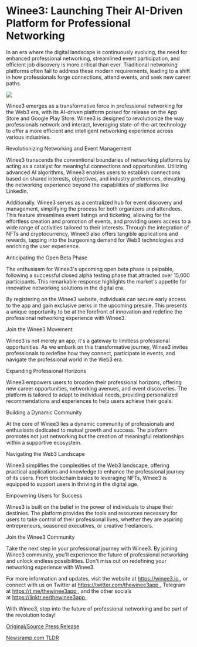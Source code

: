 # Winee3: Launching Their AI-Driven Platform for Professional Networking

In an era where the digital landscape is continuously evolving, the need for enhanced professional networking, streamlined event participation, and efficient job discovery is more critical than ever. Traditional networking platforms often fail to address these modern requirements, leading to a shift in how professionals forge connections, attend events, and seek new career paths.

![](https://api.blockchainwire.io/uploads/Proleoio/editor_image/5164238c-cda2-4d0b-a9d7-f5b5839f8f09.png)

Winee3 emerges as a transformative force in professional networking for the Web3 era, with its AI-driven platform poised for release on the App Store and Google Play Store. Winee3 is designed to revolutionize the way professionals network and interact, leveraging state-of-the-art technology to offer a more efficient and intelligent networking experience across various industries.

Revolutionizing Networking and Event Management

Winee3 transcends the conventional boundaries of networking platforms by acting as a catalyst for meaningful connections and opportunities. Utilizing advanced AI algorithms, Winee3 enables users to establish connections based on shared interests, objectives, and industry preferences, elevating the networking experience beyond the capabilities of platforms like LinkedIn.

Additionally, Winee3 serves as a centralized hub for event discovery and management, simplifying the process for both organizers and attendees. This feature streamlines event listings and ticketing, allowing for the effortless creation and promotion of events, and providing users access to a wide range of activities tailored to their interests. Through the integration of NFTs and cryptocurrency, Winee3 also offers tangible applications and rewards, tapping into the burgeoning demand for Web3 technologies and enriching the user experience.

Anticipating the Open Beta Phase

The enthusiasm for Winee3's upcoming open beta phase is palpable, following a successful closed alpha testing phase that attracted over 15,000 participants. This remarkable response highlights the market's appetite for innovative networking solutions in the digital era.

By registering on the Winee3 website, individuals can secure early access to the app and gain exclusive perks in the upcoming presale. This presents a unique opportunity to be at the forefront of innovation and redefine the professional networking experience with Winee3.

Join the Winee3 Movement

Winee3 is not merely an app; it's a gateway to limitless professional opportunities. As we embark on this transformative journey, Winee3 invites professionals to redefine how they connect, participate in events, and navigate the professional world in the Web3 era.

Expanding Professional Horizons

Winee3 empowers users to broaden their professional horizons, offering new career opportunities, networking avenues, and event discoveries. The platform is tailored to adapt to individual needs, providing personalized recommendations and experiences to help users achieve their goals.

Building a Dynamic Community

At the core of Winee3 lies a dynamic community of professionals and enthusiasts dedicated to mutual growth and success. The platform promotes not just networking but the creation of meaningful relationships within a supportive ecosystem.

Navigating the Web3 Landscape

Winee3 simplifies the complexities of the Web3 landscape, offering practical applications and knowledge to enhance the professional journey of its users. From blockchain basics to leveraging NFTs, Winee3 is equipped to support users in thriving in the digital age.

Empowering Users for Success

Winee3 is built on the belief in the power of individuals to shape their destinies. The platform provides the tools and resources necessary for users to take control of their professional lives, whether they are aspiring entrepreneurs, seasoned executives, or creative freelancers.

Join the Winee3 Community

Take the next step in your professional journey with Winee3. By joining Winee3 community, you'll experience the future of professional networking and unlock endless possibilities. Don't miss out on redefining your networking experience with Winee3.

For more information and updates, visit the website at https://winee3.io , or connect with us on Twitter at https://twitter.com/thewinee3app , Telegram at https://t.me/thewinee3app , and the other socials at https://linktr.ee/thewinee3app .

With Winee3, step into the future of professional networking and be part of the revolution today! 

[Original/Source Press Release](https://blockchainwire.io/press-release/winee3-launching-their-ai-driven-platform-for-professional-networking) 

[Newsramp.com TLDR](https://newsramp.com/None) 